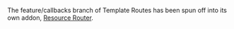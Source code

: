 The feature/callbacks branch of Template Routes has been spun off into its own addon, [Resource Router](https://github.com/rsanchez/resource_router).
